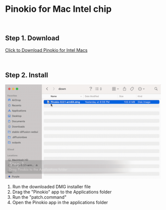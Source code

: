 # Pinokio for Mac Intel chip

<br>

## Step 1. Download

<a href="https://github.com/pinokiocomputer/pinokio/releases/download/0.0.130/Pinokio-0.0.130.dmg" class='btn'>Click to Download Pinokio for Intel Macs</a>

<br>

## Step 2. Install

![macinstall.gif](macinstall.gif)

1. Run the downloaded DMG installer file
2. Drag the "Pinokio" app to the Applications folder
3. Run the "patch.command"
4. Open the Pinokio app in the applications folder
